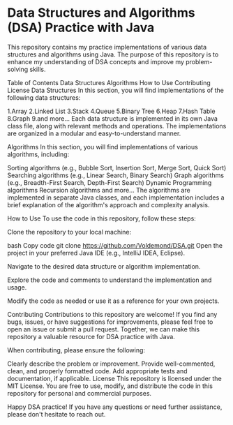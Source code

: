 
# Data Structures and Algorithms (DSA) Practice with Java
This repository contains my practice implementations of various data structures and algorithms using Java. The purpose of this repository is to enhance my understanding of DSA concepts and improve my problem-solving skills.

Table of Contents
  Data Structures
  Algorithms
  How to Use
  Contributing
  License
  Data Structures
In this section, you will find implementations of the following data structures:

1.Array
2.Linked List
3.Stack
4.Queue
5.Binary Tree
6.Heap
7.Hash Table
8.Graph
9.and more...
Each data structure is implemented in its own Java class file, along with relevant methods and operations. The implementations are organized in a modular and easy-to-understand manner.

Algorithms
In this section, you will find implementations of various algorithms, including:

Sorting algorithms (e.g., Bubble Sort, Insertion Sort, Merge Sort, Quick Sort)
Searching algorithms (e.g., Linear Search, Binary Search)
Graph algorithms (e.g., Breadth-First Search, Depth-First Search)
Dynamic Programming algorithms
Recursion algorithms
and more...
The algorithms are implemented in separate Java classes, and each implementation includes a brief explanation of the algorithm's approach and complexity analysis.

How to Use
To use the code in this repository, follow these steps:

Clone the repository to your local machine:

bash
Copy code
git clone https://github.com/Voldemond/DSA.git
Open the project in your preferred Java IDE (e.g., IntelliJ IDEA, Eclipse).

Navigate to the desired data structure or algorithm implementation.

Explore the code and comments to understand the implementation and usage.

Modify the code as needed or use it as a reference for your own projects.

Contributing
Contributions to this repository are welcome! If you find any bugs, issues, or have suggestions for improvements, please feel free to open an issue or submit a pull request. Together, we can make this repository a valuable resource for DSA practice with Java.

When contributing, please ensure the following:

Clearly describe the problem or improvement.
Provide well-commented, clean, and properly formatted code.
Add appropriate tests and documentation, if applicable.
License
This repository is licensed under the MIT License. You are free to use, modify, and distribute the code in this repository for personal and commercial purposes.

Happy DSA practice! If you have any questions or need further assistance, please don't hesitate to reach out.
